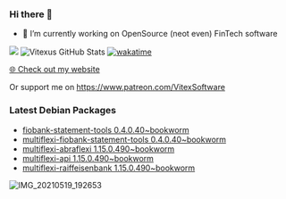 ### Hi there 👋

- 🔭 I’m currently working on OpenSource  (neot even) FinTech software

![](https://komarev.com/ghpvc/?username=Vitexus)
![Vitexus GitHub Stats](https://github-readme-stats.vercel.app/api?username=Vitexus&show_icons=true)
[![wakatime](https://wakatime.com/badge/user/5abba9ca-813e-43ac-9b5f-b1cfdf3dc1c7.svg)](https://wakatime.com/@5abba9ca-813e-43ac-9b5f-b1cfdf3dc1c7)

<p><a href="https://vitexsoftware.cz">🌐 Check out my website</a></p>

Or support me on https://www.patreon.com/VitexSoftware

### Latest Debian Packages
<!-- DEBIAN-PACKAGES-LIST:START -->
- [fiobank-statement-tools 0.4.0.40~bookworm](https://repo.vitexsoftware.com/package.php?package=fiobank-statement-tools)
- [multiflexi-fiobank-statement-tools 0.4.0.40~bookworm](https://repo.vitexsoftware.com/package.php?package=multiflexi-fiobank-statement-tools)
- [multiflexi-abraflexi 1.15.0.490~bookworm](https://repo.vitexsoftware.com/package.php?package=multiflexi-abraflexi)
- [multiflexi-api 1.15.0.490~bookworm](https://repo.vitexsoftware.com/package.php?package=multiflexi-api)
- [multiflexi-raiffeisenbank 1.15.0.490~bookworm](https://repo.vitexsoftware.com/package.php?package=multiflexi-raiffeisenbank)
<!-- DEBIAN-PACKAGES-LIST:END -->

![IMG_20210519_192653](https://user-images.githubusercontent.com/2621130/120022731-1bd48900-bfed-11eb-90f9-4f88f560b8b7.jpg)

<!--
**Vitexus/Vitexus** is a ✨ _special_ ✨ repository because its `README.md` (this file) appears on your GitHub profile.

Here are some ideas to get you started:

- 🌱 I’m currently learning ...
- 👯 I’m looking to collaborate on ...
- 🤔 I’m looking for help with ...
- 💬 Ask me about ...
- 📫 How to reach me: ...
- 😄 Pronouns: ...
- ⚡ Fun fact: ...
-->


